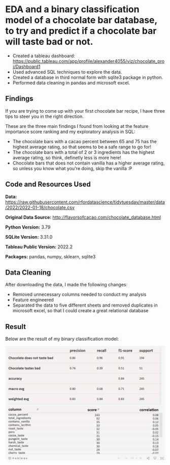 # EDA and a binary classification model of a chocolate bar database, to try and predict if a chocolate bar will taste bad or not.

* Created a tableau dashboard: https://public.tableau.com/app/profile/alexander4055/viz/chocolate_proj/Dashboard1
* Used advanced SQL techniques to explore the data.
* Created a database in third normal form with sqlite3 package in python.
* Performed data cleaning in pandas and microsoft excel.

## Findings

If you are trying to come up with your first chocolate bar recipe, I have three tips to steer you in the right direction.

These are the three main findings I found from looking at the feature importance score ranking and my exploratory analysis in SQL:

  - The chocolate bars with a cacao percent between 65 and 75 has the highest average rating, so that seems to be a safe range to go for!
  - The chocolate bars with a total of 2 or 3 ingredients has the highest average rating, so think, definetly less is more here!
  - Chocolate bars that does not contain vanilla has a higher average rating, so unless you know what you're doing, skip the vanilla :P

## Code and Resources Used
**Data:** https://raw.githubusercontent.com/rfordatascience/tidytuesday/master/data/2022/2022-01-18/chocolate.csv

**Original Data Source:** http://flavorsofcacao.com/chocolate_database.html

**Python Version:** 3.79

**SQLite Version:** 3.31.0

**Tableau Public Version:** 2022.2

**Packages:** pandas, numpy, sklearn, sqlite3

## Data Cleaning
After downloading the data, I made the following changes:

* Removed unnecessary columns needed to conduct my analysis
* Feature engineered
* Separated the data to five different sheets and removed duplicates in microsoft excel, so that I could create a great relational database

## Result
Below are the result of my binary classification model:

![alt text](https://github.com/Alexanderc98/chocolate_proj/blob/main/tableau_dashboard.png "Result")
